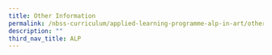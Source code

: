 ```yaml
---
title: Other Information
permalink: /nbss-curriculum/applied-learning-programme-alp-in-art/other-information
description: ""
third_nav_title: ALP
---
```

